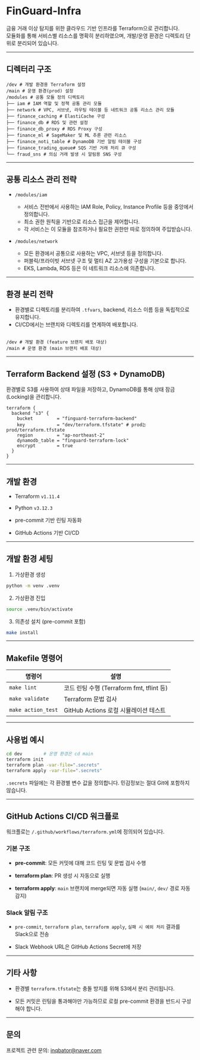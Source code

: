 # FinGuard-Infra

금융 거래 이상 탐지를 위한 클라우드 기반 인프라를 Terraform으로 관리합니다.  
모듈화를 통해 서비스별 리소스를 명확히 분리하였으며, 개발/운영 환경은 디렉토리 단위로 분리되어 있습니다.

---

## 디렉터리 구조
```
/dev # 개발 환경용 Terraform 설정  
/main # 운영 환경(prod) 설정  
/modules # 공통 모듈 정의 디렉토리  
├── iam # IAM 역할 및 정책 공통 관리 모듈  
├── network # VPC, 서브넷, 라우팅 테이블 등 네트워크 공통 리소스 관리 모듈  
├── finance_caching # ElastiCache 구성  
├── finance_db # RDS 및 관련 설정  
├── finance_db_proxy # RDS Proxy 구성  
├── finance_ml # SageMaker 및 ML 추론 관련 리소스  
├── finance_noti_table # DynamoDB 기반 알림 테이블 구성  
├── finance_trading_queue# SQS 기반 거래 처리 큐 구성  
└── fraud_sns # 의심 거래 발생 시 알림용 SNS 구성

```

---

## 공통 리소스 관리 전략

- `/modules/iam`
	- 서비스 전반에서 사용하는 IAM Role, Policy, Instance Profile 등을 중앙에서 정의합니다.
	- 최소 권한 원칙을 기반으로 리소스 접근을 제어합니다.
	- 각 서비스는 이 모듈을 참조하거나 필요한 권한만 따로 정의하여 주입받습니다.

- `/modules/network`
	- 모든 환경에서 공통으로 사용하는 VPC, 서브넷 등을 정의합니다.
	- 퍼블릭/프라이빗 서브넷 구조 및 멀티 AZ 고가용성 구성을 기본으로 합니다.
	- EKS, Lambda, RDS 등은 이 네트워크 리소스에 의존합니다.

---

## 환경 분리 전략

- 환경별로 디렉토리를 분리하여 `.tfvars`, backend, 리소스 이름 등을 독립적으로 유지합니다.
- CI/CD에서는 브랜치와 디렉토리를 연계하여 배포합니다.


```

/dev # 개발 환경 (feature 브랜치 배포 대상)  
/main # 운영 환경 (main 브랜치 배포 대상)

```

---

## Terraform Backend 설정 (S3 + DynamoDB)

환경별로 S3를 사용하여 상태 파일을 저장하고, DynamoDB를 통해 상태 잠금(Locking)을 관리합니다.

```hcl
terraform {
  backend "s3" {
    bucket         = "finguard-terraform-backend"
    key            = "dev/terraform.tfstate" # prod는 prod/terraform.tfstate
    region         = "ap-northeast-2"
    dynamodb_table = "finguard-terraform-lock"
    encrypt        = true
  }
}

```

----------

## 개발 환경

-   Terraform `v1.11.4`
    
-   Python `v3.12.3`
    
-   pre-commit 기반 린팅 자동화
    
-   GitHub Actions 기반 CI/CD
    

----------

## 개발 환경 세팅
1.  가상환경 생성
```bash
python -m venv .venv

```
2.  가상환경 진입
```bash
source .venv/bin/activate
```
3.  의존성 설치 (pre-commit 포함)
```bash
make install
```

----------

## Makefile 명령어

| 명령어              | 설명                                         |
|---------------------|----------------------------------------------|
| `make lint`         | 코드 린팅 수행 (Terraform fmt, tflint 등)    |
| `make validate`     | Terraform 문법 검사                          |
| `make action_test`  | GitHub Actions 로컬 시뮬레이션 테스트        |
----------

## 사용법 예시

```bash
cd dev        # 운영 환경은 cd main
terraform init
terraform plan -var-file=".secrets"
terraform apply -var-file=".secrets"

```

`.secrets` 파일에는 각 환경별 변수 값을 정의합니다. 민감정보는 절대 Git에 포함하지 않습니다.

----------

## GitHub Actions CI/CD 워크플로

워크플로는 `/.github/workflows/terraform.yml`에 정의되어 있습니다.

### 기본 구조

-   **pre-commit**: 모든 커밋에 대해 코드 린팅 및 문법 검사 수행
    
-   **terraform plan**: PR 생성 시 자동으로 실행
    
-   **terraform apply**: `main` 브랜치에 merge되면 자동 실행 (`main/`, `dev/` 경로 자동 감지)

### Slack 알림 구조

-   `pre-commit`, `terraform plan`, `terraform apply`, `실패 시 예외 처리` 결과를 Slack으로 전송
    
-   Slack Webhook URL은 GitHub Actions Secret에 저장
    

----------

## 기타 사항

-   환경별 `terraform.tfstate`는 충돌 방지를 위해 S3에서 분리 관리됩니다.
    
-   모든 커밋은 린팅을 통과해야만 가능하므로 로컬 pre-commit 환경을 반드시 구성해야 합니다.
  


----------

## 문의

프로젝트 관련 문의: [inqbator@naver.com](mailto:inqbator@naver.com)
